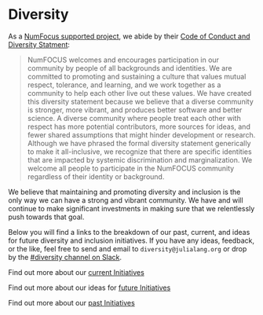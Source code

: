 # Diversity

As a [NumFocus supported project](https://numfocus.org), we abide by their [Code of Conduct and Diversity Statment](https://numfocus.org/code-of-conduct):  

> NumFOCUS welcomes and encourages participation in our community by people of all backgrounds and identities. We are committed to promoting and sustaining a culture that values mutual respect, tolerance, and learning, and we work together as a community to help each other live out these values.
> We have created this diversity statement because we believe that a diverse community is stronger, more vibrant, and produces better software and better science. A diverse community where people treat each other with respect has more potential contributors, more sources for ideas, and fewer shared assumptions that might hinder development or research.
> Although we have phrased the formal diversity statement generically to make it all-inclusive, we recognize that there are specific identities that are impacted by systemic discrimination and marginalization. We welcome all people to participate in the NumFOCUS community regardless of their identity or background.

We believe that maintaining and promoting diversity and inclusion is the only way we can have a strong and vibrant community. We have and will continue to make significant investments in making sure that we relentlessly push towards that goal.

Below you will find a links to the breakdown of our past, current, and ideas for future diversity and inclusion initiatives. If you have any ideas, feedback, or the like, feel free to send and email to `diversity@julialang.org` or drop by the [#diversity channel on Slack](https://julialang.org/slack/).


Find out more about our [current Initiatives](/diversity/current/)

Find out more about our ideas for [future Initiatives](/diversity/ideas/)

Find out more about our [past Initiatives](/diversity/past/)
